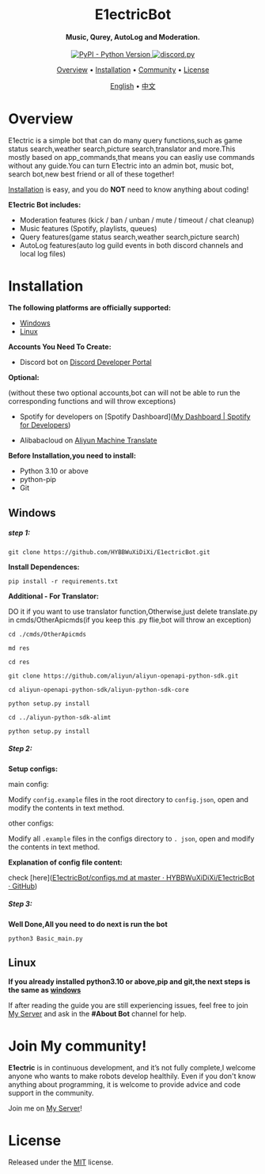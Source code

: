 <h1 align="center">
  E1ectricBot
  <br>
</h1>

<h4 align="center">Music, Qurey, AutoLog and Moderation.</h4>

<p align="center">
  <a href="https://www.python.org/downloads/">
    <img alt="PyPI - Python Version" src="https://img.shields.io/pypi/pyversions/discord.py">
  </a>
  <a href="https://github.com/Rapptz/discord.py/">
     <img src="https://img.shields.io/badge/discord-py-blue.svg" alt="discord.py">
  </a>
</p>

<p align="center">
  <a href="#overview">Overview</a>
  •
  <a href="#installation">Installation</a>
  •
  <a href="#join-my-community">Community</a>
  •
  <a href="#license">License</a>
</p>

<div>
<p align="center">
  <a href="https://github.com/HYBBWuXiDiXi/E1ectricBot/blob/master/README.md">English</a>
  •
  <a href="https://github.com/HYBBWuXiDiXi/E1ectricBot/blob/master/README-ZH.md">中文</a>
</p>
</div>

# Overview

E1ectric is a simple bot that can do many query functions,such as game status search,weather search,picture
search,translator and more.This mostly based on app_commands,that means you can easliy use commands without any
guide.You can turn E1ectric into an admin bot, music bot, search bot,new best friend or all of these together!

[Installation](#installation) is easy, and you do **NOT** need to know anything about coding!

**E1ectric Bot includes:**

- Moderation features (kick / ban / unban / mute / timeout / chat cleanup)
- Music features (Spotify, playlists, queues)
- Query features(game status search,weather search,picture search)
- AutoLog features(auto log guild events in both discord channels and local log files)

# Installation

**The following platforms are officially supported:**

- [Windows](#Windows)
- [Linux](#Linux)

**Accounts You Need To Create:**

- Discord bot on [Discord Developer Portal](https://discord.com/developers)

**Optional:**

(without these two optional accounts,bot can will not be able to run the corresponding functions and will throw
exceptions)

- Spotify for developers
  on [Spotify Dashboard]([My Dashboard | Spotify for Developers](https://developer.spotify.com/dashboard/))

- Alibabacloud on [Aliyun Machine Translate](https://www.alibabacloud.com/product/machine-translation)

**Before Installation,you need to install:**

- Python 3.10 or above
- python-pip
- Git

## Windows

##### step 1:

```
git clone https://github.com/HYBBWuXiDiXi/E1ectricBot.git
```

**Install Dependences:**

```
pip install -r requirements.txt
```

**Additional - For Translator:**

DO it if you want to use translator function,Otherwise,just delete translate.py in cmds/OtherApicmds(if you keep this
.py flie,bot will throw an exception)

```
cd ./cmds/OtherApicmds
```

```
md res
```

```
cd res
```

```
git clone https://github.com/aliyun/aliyun-openapi-python-sdk.git
```

```
cd aliyun-openapi-python-sdk/aliyun-python-sdk-core
```

```
python setup.py install
```

```
cd ../aliyun-python-sdk-alimt
```

```
python setup.py install
```

##### Step 2:

**Setup configs:**

main config:

Modify  `config.example` files in the root directory to `config.json`, open and modify the contents in text method.

other configs:

Modify all `.example` files in the configs directory to `. json`, open and modify the contents in text method.

**Explanation of config file content:**

check [here]([E1ectricBot/configs.md at master · HYBBWuXiDiXi/E1ectricBot · GitHub](https://github.com/HYBBWuXiDiXi/E1ectricBot/blob/master/readme/configs.md))

##### Step 3:

**Well Done,All you need to do next is run the bot**

```
python3 Basic_main.py
```

## Linux

**If you already installed python3.10 or above,pip and git,the next steps is the same as [windows](#windows)**

If after reading the guide you are still experiencing issues, feel free to join
[My Server](https://discord.gg/vWbkrGPyWY) and ask in the **#About Bot** channel for help.

# Join My community!

**E1ectric** is in continuous development, and it’s not fully complete,I welcome anyone who wants to make robots develop
healthily. Even if you don't know anything about programming, it is welcome to provide advice and code support in the
community.

Join me on [My Server]([e1ectronic的服务器](https://discord.gg/vWbkrGPyWY))!

# License

Released under the [MIT](https://mit-license.org/) license.



